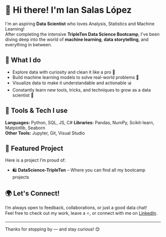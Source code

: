 # 👋 Hi there! I'm Ian Salas López

I'm an aspiring **Data Scientist** who loves Analysis, Statistics and Machine Learning!  
After completing the intensive **TripleTen Data Science Bootcamp**, I've been diving deep into the world of **machine learning**, **data storytelling**, and everything in between.

## 🚀 What I do
- Explore data with curiosity and clean it like a pro 🧹
- Build machine learning models to solve real-world problems 🤖
- Visualize data to make it understandable and actionable 📊
- Constantly learn new tools, tricks, and techniques to grow as a data scientist 🌱

## 🧠 Tools & Tech I use
**Languages:** Python, SQL, JS, C#
**Libraries:** Pandas, NumPy, Scikit-learn, Matplotlib, Seaborn  
**Other Tools:** Jupyter, Git, Visual Studio

## 📂 Featured Project
Here is a project I’m proud of:
- 🛍️ **DataScience-TripleTen** – Where you can find all my bootcamp projects

## 🌍 Let's Connect!
I’m always open to feedback, collaborations, or just a good data chat!  
Feel free to check out my work, leave a ⭐, or connect with me on [LinkedIn](https://www.linkedin.com/in/ian-salas-lopez/).

---

Thanks for stopping by — and stay curious! 😊
